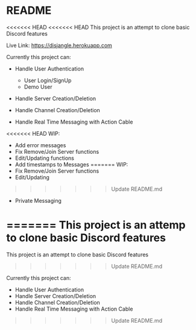 # README

<<<<<<< HEAD
<<<<<<< HEAD
This project is an attempt to clone basic Discord features

Live Link: https://disjangle.herokuapp.com

Currently this project can:

* Handle User Authentication
  * User Login/SignUp
  * Demo User
  
* Handle Server Creation/Deletion 
* Handle Channel Creation/Deletion 
* Handle Real Time Messaging with Action Cable


<<<<<<< HEAD
WIP:
* Add error messages
* Fix Remove/Join Server functions
* Edit/Updating functions
* Add timestamps to Messages
=======
WIP: 
* Fix Remove/Join Server functions
* Edit/Updating 
>>>>>>> Update README.md
* Private Messaging

=======
This project is an attemp to clone basic Discord features
=======
This project is an attempt to clone basic Discord features
>>>>>>> Update README.md

Currently this project can:
* Handle User Authentication
* Handle Server Creation/Deletion 
* Handle Channel Creation/Deletion 
* Handle Real Time Messaging with Action Cable


>>>>>>> Update README.md
